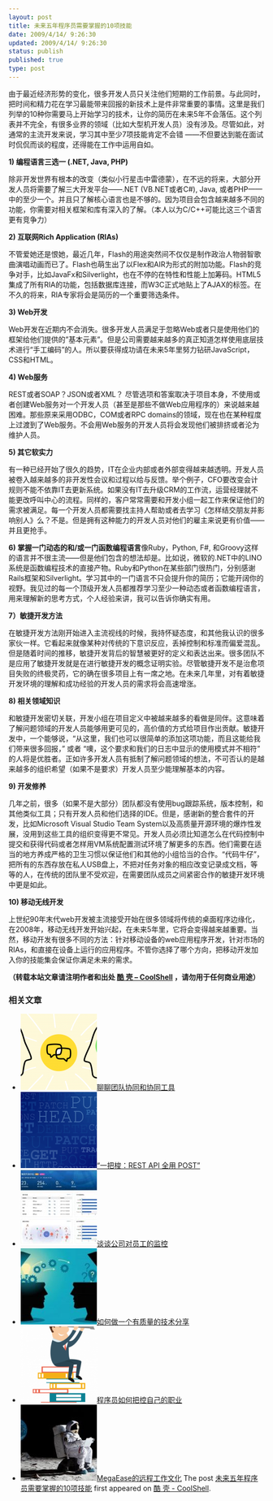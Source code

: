```yaml
---
layout: post
title: 未来五年程序员需要掌握的10项技能
date: 2009/4/14/ 9:26:30
updated: 2009/4/14/ 9:26:30
status: publish
published: true
type: post
---
```


由于最近经济形势的变化，很多开发人员只关注他们短期的工作前景。与此同时，把时间和精力花在学习最能带来回报的新技术上是件非常重要的事情。这里是我们列举的10种你需要马上开始学习的技术，让你的简历在未来5年不会落伍。这个列表并不完全，有很多业界的领域（比如大型机开发人员）没有涉及。尽管如此，对通常的主流开发来说，学习其中至少7项技能肯定不会错 ——不但要达到能在面试时侃侃而谈的程度，还得能在工作中运用自如。


**1) 编程语言三选一 (.NET, Java, PHP)**  

除非开发世界有根本的改变（类似小行星击中雷德蒙），在不远的将来，大部分开发人员将需要了解三大开发平台——.NET (VB.NET或者C#), Java, 或者PHP——中的至少一个。并且只了解核心语言也是不够的。因为项目会包含越来越多不同的功能，你需要对相关框架和库有深入的了解。（本人以为C/C++可能比这三个语言更有竞争力）



**2) 互联网Rich Application (RIAs)**  

不管爱她还是恨她，最近几年，Flash的用途突然间不仅仅是制作政治人物弱智歌曲演唱动画而已了。Flash也萌生出了以Flex和AIR为形式的附加功能。Flash的竞争对手，比如JavaFx和Silverlight，也在不停的在特性和性能上加筹码。HTML5集成了所有RIA的功能，包括数据库连接，而W3C正式地贴上了AJAX的标签。在不久的将来，RIA专家将会是简历的一个重要筛选条件。


**3) Web开发**  

Web开发在近期内不会消失。很多开发人员满足于忽略Web或者只是使用他们的框架给他们提供的”基本元素”。但是公司需要越来越多的真正知道怎样使用底层技术进行“手工编码”的人。所以要获得成功请在未来5年里努力钻研JavaScript，CSS和HTML。


**4) Web服务**  

REST或者SOAP？JSON或者XML？ 尽管选项和答案取决于项目本身，不使用或者创建Web服务对一个开发人员（甚至是那些不做Web应用程序的）来说越来越困难。那些原来采用ODBC，COM或者RPC domains的领域，现在也在某种程度上过渡到了Web服务。不会用Web服务的开发人员将会发现他们被排挤或者沦为维护人员。


**5) 其它软实力**  

有一种已经开始了很久的趋势，IT在企业内部或者外部变得越来越透明。开发人员被卷入越来越多的非开发性会议和过程以给与反馈。举个例子，CFO要改变会计规则不能不依靠IT去更新系统。如果没有IT去升级CRM的工作流，运营经理就不能更改呼叫中心的流程。同样的，客户常常需要和开发小组一起工作来保证他们的需求被满足。每一个开发人员都需要找主持人帮助或者去学习《怎样结交朋友并影响别人》么？不是。但是拥有这种能力的开发人员对他们的雇主来说更有价值——并且更抢手。


**6) 掌握一门动态的和/或一门函数编程语言**像Ruby，Python, F#, 和Groovy这样的语言并不很主流——但是他们包含的想法却是。比如说，微软的.NET中的LINO系统是函数编程技术的直接产物。Ruby和Python在某些部门很热门，分别感谢Rails框架和Silverlight。学习其中的一门语言不只会提升你的简历；它能开阔你的视野。我见过的每一个顶级开发人员都推荐学习至少一种动态或者函数编程语言，用来理解新的思考方式，个人经验来讲，我可以告诉你确实有用。


**7）敏捷开发方法**  

在敏捷开发方法刚开始进入主流视线的时候，我持怀疑态度，和其他我认识的很多家伙一样。它看起来就像某种对传统的下意识反应，丢掉控制和标准而偏爱混乱。但是随着时间的推移，敏捷开发背后的智慧被更好的定义和表达出来。很多团队不是应用了敏捷开发就是在进行敏捷开发的概念证明实验。尽管敏捷开发不是治愈项目失败的终极灵药，它的确在很多项目上有一席之地。在未来几年里，对有着敏捷开发环境的理解和成功经验的开发人员的需求将会高速增涨。


**8) 相关领域知识**  

和敏捷开发密切关联，开发小组在项目定义中被越来越多的看做是同伴。这意味着了解问题领域的开发人员能够用更可见的，高价值的方式给项目作出贡献。敏捷开发中，一个能够说，“从这里，我们也可以很简单的添加这项功能，而且这能给我们带来很多回报，” 或者 “噢，这个要求和我们的日志中显示的使用模式并不相符” 的人将是优胜者。正如许多开发人员有抵制了解问题领域的想法，不可否认的是越来越多的组织希望（如果不是要求）开发人员至少能理解基本的内容。


**9) 开发修养**  

几年之前，很多（如果不是大部分）团队都没有使用bug跟踪系统，版本控制，和其他类似工具；只有开发人员和他们选择的IDE。但是，感谢新的整合套件的开发，比如Microsoft Visual Studio Team System以及高质量开源环境的爆炸性发展，没用到这些工具的组织变得更不常见。开发人员必须比知道怎么在代码控制中提交和获得代码或者怎样用VM系统配置测试环境了解更多的东西。他们需要在适当的地方养成严格的卫生习惯以保证他们和其他的小组恰当的合作。“代码牛仔”，把所有的东西存放在私人USB盘上，不把对任务对象的相应改变记录成文档，等等的人，在传统的团队里不受欢迎，在需要团队成员之间紧密合作的敏捷开发环境中更是如此。


**10) 移动无线开发**  

上世纪90年末代web开发被主流接受开始在很多领域将传统的桌面程序边缘化，在2008年，移动无线开发开始兴起，在未来5年里，它将会变得越来越重要。当然，移动开发有很多不同的方法：针对移动设备的web应用程序开发，针对市场的RIAs，和直接在设备上运行的应用程序。不管你选择了哪个方向，把移动开发加入你的技能集会保证你满足未来的需求。



**（转载本站文章请注明作者和出处 [酷 壳 – CoolShell](https://coolshell.cn/) ，请勿用于任何商业用途）**



### 相关文章

* [![聊聊团队协同和协同工具](../wp-content/uploads/2022/10/communication-150x150.png)](https://coolshell.cn/articles/22298.html)[聊聊团队协同和协同工具](https://coolshell.cn/articles/22298.html)
* [![“一把梭：REST API 全用 POST”](../wp-content/uploads/2022/02/http_method-150x150.png)](https://coolshell.cn/articles/22173.html)[“一把梭：REST API 全用 POST”](https://coolshell.cn/articles/22173.html)
* [![谈谈公司对员工的监控](../wp-content/uploads/2022/02/monitoring-150x150.jpeg)](https://coolshell.cn/articles/22157.html)[谈谈公司对员工的监控](https://coolshell.cn/articles/22157.html)
* [![如何做一个有质量的技术分享](../wp-content/uploads/2021/07/knowledge_sharing-300x169-1-150x150.jpeg)](https://coolshell.cn/articles/21589.html)[如何做一个有质量的技术分享](https://coolshell.cn/articles/21589.html)
* [![程序员如何把控自己的职业](../wp-content/uploads/2020/08/programmer.01-e1596792460687-150x150.png)](https://coolshell.cn/articles/20977.html)[程序员如何把控自己的职业](https://coolshell.cn/articles/20977.html)
* [![MegaEase的远程工作文化](../wp-content/uploads/2020/01/remote-150x150.jpg)](https://coolshell.cn/articles/20765.html)[MegaEase的远程工作文化](https://coolshell.cn/articles/20765.html)
The post [未来五年程序员需要掌握的10项技能](https://coolshell.cn/articles/511.html) first appeared on [酷 壳 - CoolShell](https://coolshell.cn).